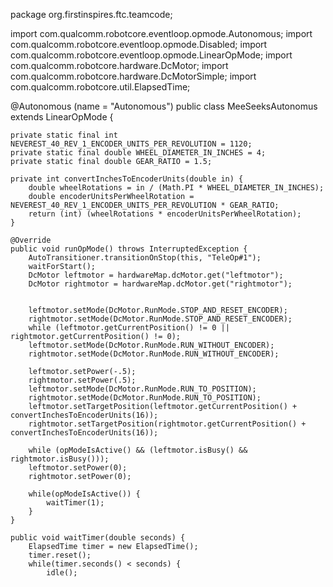 package org.firstinspires.ftc.teamcode;

import com.qualcomm.robotcore.eventloop.opmode.Autonomous;
import com.qualcomm.robotcore.eventloop.opmode.Disabled;
import com.qualcomm.robotcore.eventloop.opmode.LinearOpMode;
import com.qualcomm.robotcore.hardware.DcMotor;
import com.qualcomm.robotcore.hardware.DcMotorSimple;
import com.qualcomm.robotcore.util.ElapsedTime;

@Autonomous (name = "Autonomous")
public class MeeSeeksAutonomus extends LinearOpMode {

    private static final int NEVEREST_40_REV_1_ENCODER_UNITS_PER_REVOLUTION = 1120;
    private static final double WHEEL_DIAMETER_IN_INCHES = 4;
    private static final double GEAR_RATIO = 1.5;

    private int convertInchesToEncoderUnits(double in) {
        double wheelRotations = in / (Math.PI * WHEEL_DIAMETER_IN_INCHES);
        double encoderUnitsPerWheelRotation = NEVEREST_40_REV_1_ENCODER_UNITS_PER_REVOLUTION * GEAR_RATIO;
        return (int) (wheelRotations * encoderUnitsPerWheelRotation);
    }

    @Override
    public void runOpMode() throws InterruptedException {
        AutoTransitioner.transitionOnStop(this, "TeleOp#1");
        waitForStart();
        DcMotor leftmotor = hardwareMap.dcMotor.get("leftmotor");
        DcMotor rightmotor = hardwareMap.dcMotor.get("rightmotor");


        leftmotor.setMode(DcMotor.RunMode.STOP_AND_RESET_ENCODER);
        rightmotor.setMode(DcMotor.RunMode.STOP_AND_RESET_ENCODER);
        while (leftmotor.getCurrentPosition() != 0 || rightmotor.getCurrentPosition() != 0);
        leftmotor.setMode(DcMotor.RunMode.RUN_WITHOUT_ENCODER);
        rightmotor.setMode(DcMotor.RunMode.RUN_WITHOUT_ENCODER);

        leftmotor.setPower(-.5);
        rightmotor.setPower(.5);
        leftmotor.setMode(DcMotor.RunMode.RUN_TO_POSITION);
        rightmotor.setMode(DcMotor.RunMode.RUN_TO_POSITION);
        leftmotor.setTargetPosition(leftmotor.getCurrentPosition() + convertInchesToEncoderUnits(16));
        rightmotor.setTargetPosition(rightmotor.getCurrentPosition() + convertInchesToEncoderUnits(16));

        while (opModeIsActive() && (leftmotor.isBusy() && rightmotor.isBusy()));
        leftmotor.setPower(0);
        rightmotor.setPower(0);

        while(opModeIsActive()) {
            waitTimer(1);
        }
    }

    public void waitTimer(double seconds) {
        ElapsedTime timer = new ElapsedTime();
        timer.reset();
        while(timer.seconds() < seconds) {
            idle();
